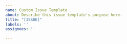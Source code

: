 ```yaml
---
name: Custom Issue Template
about: Describe this issue template's purpose here.
title: "[ISSUE]"
labels: ''
assignees: ''

---
```



